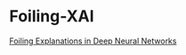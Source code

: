 # Foiling-XAI
[Foiling Explanations in Deep Neural Networks](https://github.com/razla/Foiling-Explanations-in-Deep-Neural-Networks)
